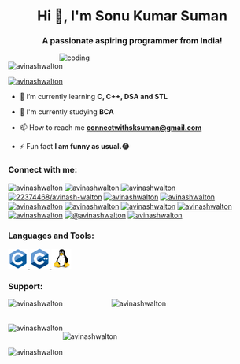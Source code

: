 <h1 align="center">Hi 👋, I'm Sonu Kumar Suman</h1>
<h3 align="center">A passionate aspiring programmer from India!</h3>

<img align="right" alt="coding" width="400" src="https://user-images.githubusercontent.com/55389276/140866485-8fb1c876-9a8f-4d6a-98dc-08c4981eaf70.gif">

<p align="left"> <img src="https://komarev.com/ghpvc/?username=avinashwalton&label=Profile%20views&color=0e75b6&style=flat" alt="avinashwalton" /> </p>

<p align="left"> <a href="https://twitter.com/avinashwalton" target="blank"><img src="https://img.shields.io/twitter/follow/avinashwalton?logo=twitter&style=for-the-badge" alt="avinashwalton" /></a> </p>

- 🌱 I’m currently learning **C, C++, DSA and STL**

- 🏫 I'm currently studying **BCA**

- 📫 How to reach me **connectwithsksuman@gmail.com**

- ⚡ Fun fact **I am funny as usual.😂**

<h3 align="left">Connect with me:</h3>
<p align="left">
<a href="https://dev.to/avinashwalton" target="blank"><img align="center" src="https://raw.githubusercontent.com/rahuldkjain/github-profile-readme-generator/master/src/images/icons/Social/devto.svg" alt="avinashwalton" height="30" width="40" /></a>
<a href="https://twitter.com/avinashwalton" target="blank"><img align="center" src="https://raw.githubusercontent.com/rahuldkjain/github-profile-readme-generator/master/src/images/icons/Social/twitter.svg" alt="avinashwalton" height="30" width="40" /></a>
<a href="https://linkedin.com/in/avinashwalton" target="blank"><img align="center" src="https://raw.githubusercontent.com/rahuldkjain/github-profile-readme-generator/master/src/images/icons/Social/linked-in-alt.svg" alt="avinashwalton" height="30" width="40" /></a>
<a href="https://stackoverflow.com/users/22374468/avinash-walton" target="blank"><img align="center" src="https://raw.githubusercontent.com/rahuldkjain/github-profile-readme-generator/master/src/images/icons/Social/stack-overflow.svg" alt="22374468/avinash-walton" height="30" width="40" /></a>
<a href="https://fb.com/avinashwalton" target="blank"><img align="center" src="https://raw.githubusercontent.com/rahuldkjain/github-profile-readme-generator/master/src/images/icons/Social/facebook.svg" alt="avinashwalton" height="30" width="40" /></a>
<a href="https://instagram.com/avinashwalton" target="blank"><img align="center" src="https://raw.githubusercontent.com/rahuldkjain/github-profile-readme-generator/master/src/images/icons/Social/instagram.svg" alt="avinashwalton" height="30" width="40" /></a>
<a href="https://www.youtube.com/c/avinashwalton" target="blank"><img align="center" src="https://raw.githubusercontent.com/rahuldkjain/github-profile-readme-generator/master/src/images/icons/Social/youtube.svg" alt="avinashwalton" height="30" width="40" /></a>
<a href="https://www.codechef.com/users/avinashwalton" target="blank"><img align="center" src="https://cdn.jsdelivr.net/npm/simple-icons@3.1.0/icons/codechef.svg" alt="avinashwalton" height="30" width="40" /></a>
<a href="https://www.hackerrank.com/avinashwalton" target="blank"><img align="center" src="https://raw.githubusercontent.com/rahuldkjain/github-profile-readme-generator/master/src/images/icons/Social/hackerrank.svg" alt="avinashwalton" height="30" width="40" /></a>
<a href="https://codeforces.com/profile/avinashwalton" target="blank"><img align="center" src="https://raw.githubusercontent.com/rahuldkjain/github-profile-readme-generator/master/src/images/icons/Social/codeforces.svg" alt="avinashwalton" height="30" width="40" /></a>
<a href="https://www.leetcode.com/avinashwalton" target="blank"><img align="center" src="https://raw.githubusercontent.com/rahuldkjain/github-profile-readme-generator/master/src/images/icons/Social/leet-code.svg" alt="avinashwalton" height="30" width="40" /></a>
<a href="https://www.hackerearth.com/@avinashwalton" target="blank"><img align="center" src="https://raw.githubusercontent.com/rahuldkjain/github-profile-readme-generator/master/src/images/icons/Social/hackerearth.svg" alt="@avinashwalton" height="30" width="40" /></a>
<a href="https://www.topcoder.com/members/avinashwalton" target="blank"><img align="center" src="https://raw.githubusercontent.com/rahuldkjain/github-profile-readme-generator/master/src/images/icons/Social/topcoder.svg" alt="avinashwalton" height="30" width="40" /></a>
</p>

<h3 align="left">Languages and Tools:</h3>
<p align="left"> <a href="https://www.cprogramming.com/" target="_blank" rel="noreferrer"> <img src="https://raw.githubusercontent.com/devicons/devicon/master/icons/c/c-original.svg" alt="c" width="40" height="40"/> </a> <a href="https://www.w3schools.com/cpp/" target="_blank" rel="noreferrer"> <img src="https://raw.githubusercontent.com/devicons/devicon/master/icons/cplusplus/cplusplus-original.svg" alt="cplusplus" width="40" height="40"/> </a> <a href="https://www.linux.org/" target="_blank" rel="noreferrer"> <img src="https://raw.githubusercontent.com/devicons/devicon/master/icons/linux/linux-original.svg" alt="linux" width="40" height="40"/> </a> </p>

<h3 align="left">Support:</h3>
<p><a href="https://www.buymeacoffee.com/avinashwalton"> <img align="left" src="https://cdn.buymeacoffee.com/buttons/v2/default-yellow.png" height="50" width="210" alt="avinashwalton" /></a><a href="https://ko-fi.com/avinashwalton"> <img align="left" src="https://cdn.ko-fi.com/cdn/kofi3.png?v=3" height="50" width="210" alt="avinashwalton" /></a></p><br><br>

<p><img align="left" src="https://github-readme-stats.vercel.app/api/top-langs?username=avinashwalton&show_icons=true&locale=en&layout=compact" alt="avinashwalton" /></p>

<p>&nbsp;<img align="center" src="https://github-readme-stats.vercel.app/api?username=avinashwalton&show_icons=true&locale=en" alt="avinashwalton" /></p>

<p><img align="center" src="https://github-readme-streak-stats.herokuapp.com/?user=avinashwalton&" alt="avinashwalton" /></p>
